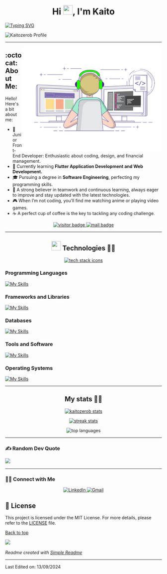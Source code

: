 <!-- Header -->
<h1 align="center">
    Hi <img src="https://github.com/Kaitozerob/Kaitozerob/assets/72896411/5951fd97-23ca-4df3-b4c6-1d23ba86dcc0" width="30px" height="30px" />, I'm Kaito
</h1>

<!-- Typing SVG -->

[![Typing SVG](https://readme-typing-svg.demolab.com?font=Fira+Code&pause=1000&color=B413F7&width=435&lines=Hi!+My+name+is+Kaito;Developer+FrontEnd+Jr)](https://git.io/typing-svg)


<!-- Cover Image -->
<a  target="_blank">
  <img width="1834" alt="Kaitozerob Profile" src="https://github.com/user-attachments/assets/0b964128-809b-4724-b8ab-3f4f1a7bc84d">
</a>

---
<!-- GIF aligned to the right -->
<img align="right" alt="GIF" src="https://raw.githubusercontent.com/devSouvik/devSouvik/master/gif3.gif" width="450"/>


<!-- About Me Section -->
## :octocat: About Me:
<!-- GIF aligned to the right -->

<p>
    Hello! Here's a bit about me:
    <ul>
        <li>🚀 Junior Front-End Developer: Enthusiastic about coding, design, and financial management.</li>
        <li>🌱 Currently learning <strong>Flutter Application Development and Web Development.</strong></li>
        <li>🎓 Pursuing a degree in <strong>Software Engineering</strong>, perfecting my programming skills.</li>
        <li>🤝 A strong believer in teamwork and continuous learning, always eager to improve and stay updated with the latest technologies.</li>
        <li>🎮 When I’m not coding, you’ll find me watching anime or playing video games.</li>
        <li>☕️ A perfect cup of coffee is the key to tackling any coding challenge.</li>
    </ul>
</p>



<!-- Badges -->
<p align="center">
    <a href="https://visitor-badge.laobi.icu/badge?page_id=Kaitozerob.Kaitozerob">
        <img src="https://visitor-badge.laobi.icu/badge?page_id=Kaitozerob.Kaitozerob" alt="visitor badge"/>
    </a>
    <a href="mailto:joanbalbin5@gmail.com">
        <img src="https://img.shields.io/badge/-gmail-c14438?style=flat&logo=Gmail&logoColor=white" alt="mail badge"/>
    </a>
</p>

---

<!-- Technologies Section -->
<h2 align="center">
    <img src="https://media.giphy.com/media/iY8CRBdQXODJSCERIr/giphy.gif" width="30" height="30"> Technologies 🧑‍💻 
</h2>

<!-- Tech Stack Icons -->
<p align="center">
    <a href="https://skillicons.dev">
        <img src="https://skillicons.dev/icons?i=c,cpp,html,css,bootstrap,js,ts,discord,figma,java,angular,nestjs,spring,dart,flutter,mysql,postgres,mongodb,md,azure,docker,postman,ubuntu,windows,idea,webstorm,vscode,github,git,nodejs&perline=14" alt="tech stack icons"/>
    </a>
</p>

<!-- Programming Languages -->
<h3>Programming Languages</h3>
<p>
  
  [![My Skills](https://skillicons.dev/icons?i=c,cpp,html,css,js,ts&perline=3)](https://skillicons.dev)
</p>

<!-- Frameworks and Libraries -->
<h3>Frameworks and Libraries</h3>
<p>
  
  [![My Skills](https://skillicons.dev/icons?i=bootstrap,angular,nestjs,spring,react,flutter&perline=3)](https://skillicons.dev)
</p>

<!-- Databases -->
<h3>Databases</h3>
<p>
  
  [![My Skills](https://skillicons.dev/icons?i=mysql,mongodb,postgres&perline=3)](https://skillicons.dev)
</p>

<!-- Tools and Software -->
<h3>Tools and Software</h3>
<p>
  
  [![My Skills](https://skillicons.dev/icons?i=git,github,azure,docker,postman,tailwind,vscode,webstorm,idea&perline=3)](https://skillicons.dev)
</p>

<!-- Operating Systems -->
<h3>Operating Systems</h3>
<p>
  
  [![My Skills](https://skillicons.dev/icons?i=windows,ubuntu&perline=3)](https://skillicons.dev)
</p>

---

<!-- Stats Section -->
<h2 align="center">My stats 🧑‍💻</h2>

<p align="center">
    <a href="#">
        <img src="https://github-readme-stats.vercel.app/api?username=kaitozerob&show_icons=true&theme=radical&count_private=true&locale=en" alt="kaitozerob stats"/>
    </a>
</p>

<p align="center">
    <a href="#">
        <img src="https://github-readme-streak-stats.herokuapp.com?user=kaitozerob&theme=radical&date_format=M%20j%5B%2C%20Y%5D" alt="streak stats"/>
    </a>
</p>

<p align="center">
    <img src="https://github-readme-stats.vercel.app/api/top-langs?username=kaitozerob&show_icons=true&theme=radical&locale=en" alt="top languages"/>
</p>

---

<!-- Random Dev Quote -->
<h3>✍️ Random Dev Quote</h3>
<p align="center">
  
  ![](https://quotes-github-readme.vercel.app/api?type=horizontal&theme=radical)
</p>

---

<!-- Connect with Me -->
<h3> 🤝🏻 Connect with Me </h3>
<p align="center">
    <a href="https://www.linkedin.com/in/joanbalbin5/" target="_blank" rel="noopener noreferrer">
        <img src="https://img.icons8.com/plasticine/100/000000/linkedin.png" width="50" alt="LinkedIn"/>
    </a>
    <a href="mailto:joanbalbin5@gmail.com" target="_blank" rel="noopener noreferrer">
        <img src="https://img.icons8.com/plasticine/100/000000/gmail.png" width="50" alt="Gmail"/>
    </a>
</p>

## :memo: License ##
This project is licensed under the MIT License. For more details, please refer to the [LICENSE](LICENSE) file.

<a href="#top">Back to top</a>

[![](https://visitcount.itsvg.in/api?id=Kaitozerob&label=Profile%20Views&icon=2&pretty=false)](https://visitcount.itsvg.in)


<!-- Footer -->
*Readme created with [Simple Readme](https://marketplace.visualstudio.com/items?itemName=maurodesouza.vscode-simple-readme)*


---

Last Edited on: 13/09/2024
